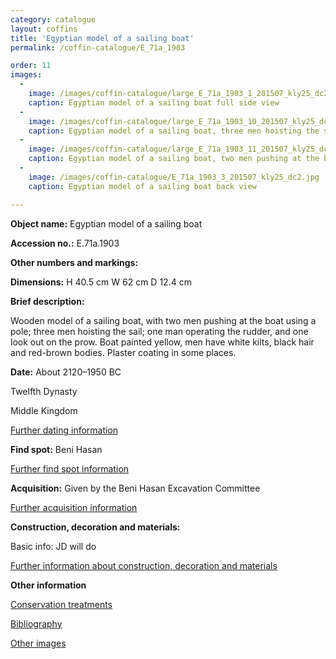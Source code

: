 ```yaml
---
category: catalogue
layout: coffins
title: 'Egyptian model of a sailing boat'
permalink: /coffin-catalogue/E_71a_1903

order: 11
images: 
  -
    image: /images/coffin-catalogue/large_E_71a_1903_1_201507_kly25_dc2.jpg
    caption: Egyptian model of a sailing boat full side view 
  -
    image: /images/coffin-catalogue/large_E_71a_1903_10_201507_kly25_dc2.jpg
    caption: Egyptian model of a sailing boat, three men hoisting the sail detail 
  -
    image: /images/coffin-catalogue/large_E_71a_1903_11_201507_kly25_dc2.jpg
    caption: Egyptian model of a sailing boat, two men pushing at the boat using a pole detail
  -
    image: /images/coffin-catalogue/E_71a_1903_3_201507_kly25_dc2.jpg
    caption: Egyptian model of a sailing boat back view

---
```


**Object name:** 
Egyptian model of a sailing boat

**Accession no.:** 
E.71a.1903

**Other numbers and markings:**
<other numbers etc.>

**Dimensions:** 
H 40.5 cm
W 62 cm
D 12.4 cm

**Brief description:** 

Wooden model of a sailing boat, with two men pushing at the boat using a pole; three men hoisting the sail; one man operating the rudder, and one look out on the prow. Boat painted yellow, men have white kilts, black hair and red-brown bodies. Plaster coating in some places.



**Date:**
About 2120–1950 BC

Twelfth Dynasty

Middle Kingdom

[Further dating information](/catalogue_extras/E_71a_1903_dating)

**Find spot:**
Beni Hasan 

[Further find spot information](/catalogue_extras/E_71a_1903_findspot)

**Acquisition:**
Given by the Beni Hasan Excavation Committee

[Further acquisition information](/catalogue_extras/E_71a_1903_acquisition)

**Construction, decoration and materials:**

Basic info: JD will do

[Further information about construction, decoration and materials](/catalogue_extras/E_71a_1903_materials)


**Other information**

[Conservation treatments](/catalogue_extras/E_71a_1903_conservation)

[Bibliography](/catalogue_extras/E_71a_1903_bibliography)

[Other images](/catalogue_extras/E_71a_1903_imagesheet)


